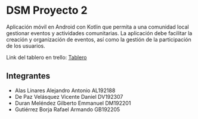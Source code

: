 # DSM Proyecto 2

Aplicación móvil en Android con Kotlin que permita a una comunidad
local gestionar eventos y actividades comunitarias. La aplicación debe facilitar la creación y
organización de eventos, así como la gestión de la participación de los usuarios.

Link del tablero en trello: [Tablero](https://trello.com/invite/b/673e9038aa4c47b508b0f276/ATTIc2d79e71f4e73ccafcf72c5a006cb216F3BDB641/dsm-proyecto-2)

## Integrantes

- Alas Linares Alejandro Antonio AL192188
- De Paz Velásquez Vicente Daniel DV192307
- Duran Meléndez Gilberto Emmanuel DM192201
- Gutiérrez Borja Rafael Armando GB192205
